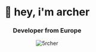 <h1 align="center">👋 hey, i'm archer</h1>
<h3 align="center">Developer from Europe</h3>

<p align="center"> <img src="https://komarev.com/ghpvc/?username=5rcher&label=Profile%20views&color=0e75b6&style=flat" alt="5rcher" /> </p>

